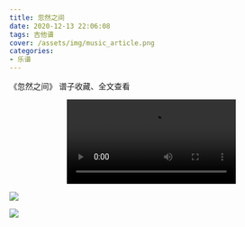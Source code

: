 ```yaml
---
title: 忽然之间
date: 2020-12-13 22:06:08
tags: 吉他谱
cover: /assets/img/music_article.png
categories: 
- 乐谱
---
```


《忽然之间》
谱子收藏、全文查看<!--more-->

<video src="http://files.yournotes.cn/video/忽然之间.mp4" controls="controls" autoplay="autoplay" style="max-width:100%;display:block;margin-left:auto;margin-right:auto;">您的浏览器不支持视频标签</video>

![](https://gitee-blogimage.oss-cn-beijing.aliyuncs.com/blogImage/%E5%BF%BD%E7%84%B6%E4%B9%8B%E9%97%B4%EF%BC%88%E5%90%89%E4%BB%96%E8%B0%B1%EF%BC%89/1.jpg)

![](https://gitee-blogimage.oss-cn-beijing.aliyuncs.com/blogImage/%E5%BF%BD%E7%84%B6%E4%B9%8B%E9%97%B4%EF%BC%88%E5%90%89%E4%BB%96%E8%B0%B1%EF%BC%89/2.jpg)

